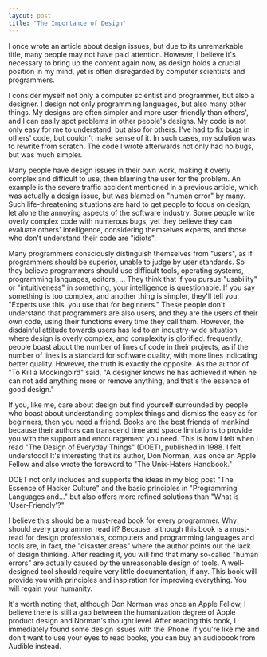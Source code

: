 ```yaml
---
layout: post
title: "The Importance of Design"
---
```



I once wrote an article about design issues, but due to its unremarkable title, many people may not have paid attention. However, I believe it's necessary to bring up the content again now, as design holds a crucial position in my mind, yet is often disregarded by computer scientists and programmers.

I consider myself not only a computer scientist and programmer, but also a designer. I design not only programming languages, but also many other things. My designs are often simpler and more user-friendly than others', and I can easily spot problems in other people's designs. My code is not only easy for me to understand, but also for others. I've had to fix bugs in others' code, but couldn't make sense of it. In such cases, my solution was to rewrite from scratch. The code I wrote afterwards not only had no bugs, but was much simpler.

Many people have design issues in their own work, making it overly complex and difficult to use, then blaming the user for the problem. An example is the severe traffic accident mentioned in a previous article, which was actually a design issue, but was blamed on "human error" by many. Such life-threatening situations are hard to get people to focus on design, let alone the annoying aspects of the software industry. Some people write overly complex code with numerous bugs, yet they believe they can evaluate others' intelligence, considering themselves experts, and those who don't understand their code are "idiots".

Many programmers consciously distinguish themselves from "users", as if programmers should be superior, unable to judge by user standards. So they believe programmers should use difficult tools, operating systems, programming languages, editors, ... They think that if you pursue "usability" or "intuitiveness" in something, your intelligence is questionable. If you say something is too complex, and another thing is simpler, they'll tell you: "Experts use this, you use that for beginners." These people don't understand that programmers are also users, and they are the users of their own code, using their functions every time they call them. However, the disdainful attitude towards users has led to an industry-wide situation where design is overly complex, and complexity is glorified. frequently, people boast about the number of lines of code in their projects, as if the number of lines is a standard for software quality, with more lines indicating better quality. However, the truth is exactly the opposite. As the author of "To Kill a Mockingbird" said, "A designer knows he has achieved it when he can not add anything more or remove anything, and that's the essence of good design."

If you, like me, care about design but find yourself surrounded by people who boast about understanding complex things and dismiss the easy as for beginners, then you need a friend. Books are the best friends of mankind because their authors can transcend time and space limitations to provide you with the support and encouragement you need. This is how I felt when I read "The Design of Everyday Things" (DOET), published in 1988. I felt understood! It's interesting that its author, Don Norman, was once an Apple Fellow and also wrote the foreword to "The Unix-Haters Handbook."

DOET not only includes and supports the ideas in my blog post "The Essence of Hacker Culture" and the basic principles in "Programming Languages and..." but also offers more refined solutions than "What is 'User-Friendly'?"

I believe this should be a must-read book for every programmer. Why should every programmer read it? Because, although this book is a must-read for design professionals, computers and programming languages and tools are, in fact, the "disaster areas" where the author points out the lack of design thinking. After reading it, you will find that many so-called "human errors" are actually caused by the unreasonable design of tools. A well-designed tool should require very little documentation, if any. This book will provide you with principles and inspiration for improving everything. You will regain your humanity.

It's worth noting that, although Don Norman was once an Apple Fellow, I believe there is still a gap between the humanization degree of Apple product design and Norman's thought level. After reading this book, I immediately found some design issues with the iPhone. if you're like me and don't want to use your eyes to read books, you can buy an audiobook from Audible instead.